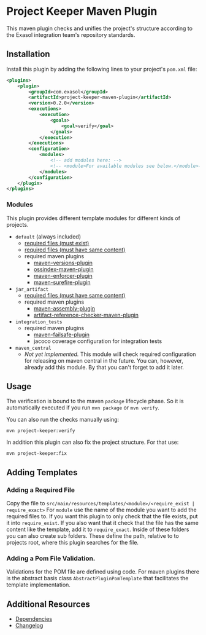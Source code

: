 # Project Keeper Maven Plugin

This maven plugin checks and unifies the project's structure according to the Exasol integration team's repository standards.

## Installation

Install this plugin by adding the following lines to your project's `pom.xml` file:

```xml
<plugins>
    <plugin>
        <groupId>com.exasol</groupId>
        <artifactId>project-keeper-maven-plugin</artifactId>
        <version>0.2.0</version>
        <executions>
            <execution>
                <goals>
                    <goal>verify</goal>
                </goals>
            </execution>
        </executions>
        <configuration>
            <modules>
                <!-- add modules here: --> 
                <!-- <module>For available modules see below.</module>-->
            </modules>
        </configuration>
    </plugin>
</plugins>
```

### Modules

This plugin provides different template modules for different kinds of projects.

* `default` (always included)
  * [required files (must exist)](src/main/resources/templates/default/require_exist)
  * [required files (must have same content)](src/main/resources/templates/default/require_exact)
  * required maven plugins
    * [maven-versions-plugin](https://www.mojohaus.org/versions-maven-plugin/)
    * [ossindex-maven-plugin](https://sonatype.github.io/ossindex-maven/maven-plugin/)
    * [maven-enforcer-plugin](https://maven.apache.org/enforcer/maven-enforcer-plugin/)
    * [maven-surefire-plugin](https://maven.apache.org/surefire/maven-surefire-plugin/)
* `jar_artifact`
  * [required files (must have same content)](src/main/resources/templates/jarArtifact/require_exact)
  * required maven plugins
      * [maven-assembly-plugin](http://maven.apache.org/plugins/maven-assembly-plugin/)
      * [artifact-reference-checker-maven-plugin](https://github.com/exasol/artifact-reference-checker-maven-plugin)
* `integration_tests`
  * required maven plugins
      * [maven-failsafe-plugin](https://maven.apache.org/surefire/maven-failsafe-plugin/)
      * jacoco coverage configuration for integration tests
* `maven_central`
  * *Not yet implemented.* 
  This module will check required configuration for releasing on maven central in the future.
  You can, however, already add this module. By that you can't forget to add it later.

## Usage

The verification is bound to the maven `package` lifecycle phase.
So it is automatically executed if you run `mvn package` or `mvn verify`.

You can also run the checks manually using:

```shell script
mvn project-keeper:verify
```

In addition this plugin can also fix the project structure. For that use:

```shell script
mvn project-keeper:fix
```

## Adding Templates

### Adding a Required File

Copy the file to `src/main/resources/templates/<module>/<require_exist | require_exact>`
For `module` use the name of the module you want to add the required files to.
If you want this plugin to only check that the file exists, put it into `require_exist`.
If you also want that it check that the file has the same content like the template, add it to `require_exact`.
Inside of these folders you can also create sub folders.
These define the path, relative to to projects root, where this plugin searches for the file.

### Adding a Pom File Validation.

Validations for the POM file are defined using code.
For maven plugins there is the abstract basis class `AbstractPluginPomTemplate` that facilitates the template implementation.

## Additional Resources

* [Dependencies](NOTICE)
* [Changelog](doc/changes/changelog.md)

